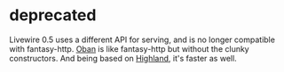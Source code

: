 # deprecated

Livewire 0.5 uses a different API for serving, and is no longer compatible with fantasy-http. [Oban](https://github.com/quarterto/Oban) is like fantasy-http but without the clunky constructors. And being based on [Highland](http://highlandjs.org), it's faster as well.
